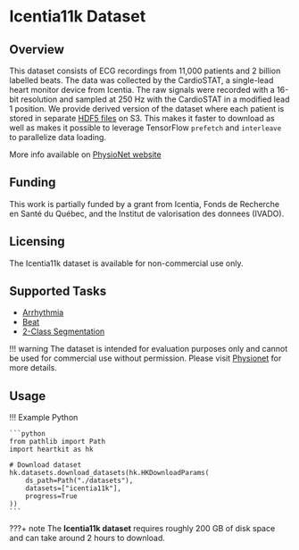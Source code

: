 # Icentia11k Dataset

## <span class="sk-h2-span">Overview</span>

This dataset consists of ECG recordings from 11,000 patients and 2 billion labelled beats. The data was collected by the CardioSTAT, a single-lead heart monitor device from Icentia. The raw signals were recorded with a 16-bit resolution and sampled at 250 Hz with the CardioSTAT in a modified lead 1 position. We provide derived version of the dataset where each patient is stored in separate [HDF5 files](https://www.hdfgroup.org/solutions/hdf5/) on S3. This makes it faster to download as well as makes it possible to leverage TensorFlow `prefetch` and `interleave` to parallelize data loading.

More info available on [PhysioNet website](https://physionet.org/content/icentia11k-continuous-ecg/1.0)

## <span class="sk-h2-span">Funding</span>

This work is partially funded by a grant from Icentia, Fonds de Recherche en Santé du Québec, and the Institut de valorisation des donnees (IVADO).

## <span class="sk-h2-span">Licensing</span>

The Icentia11k dataset is available for non-commercial use only.

## <span class="sk-h2-span">Supported Tasks</span>

* [Arrhythmia](../tasks/arrhythmia.md)
* [Beat](../tasks/beat.md)
* [2-Class Segmentation](../tasks/segmentation.md)

!!! warning
    The dataset is intended for evaluation purposes only and cannot be used for commercial use without permission. Please visit [Physionet](https://physionet.org/content/icentia11k-continuous-ecg/1.0) for more details.

## <span class="sk-h2-span">Usage</span>

!!! Example Python

    ```python
    from pathlib import Path
    import heartkit as hk

    # Download dataset
    hk.datasets.download_datasets(hk.HKDownloadParams(
        ds_path=Path("./datasets"),
        datasets=["icentia11k"],
        progress=True
    ))
    ```

???+ note
    The __Icentia11k dataset__ requires roughly 200 GB of disk space and can take around 2 hours to download.
